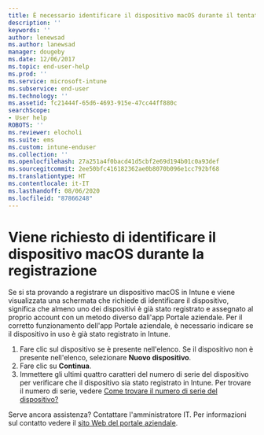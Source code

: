 ```yaml
---
title: È necessario identificare il dispositivo macOS durante il tentativo di registrazione | Microsoft Docs
description: ''
keywords: ''
author: lenewsad
ms.author: lanewsad
manager: dougeby
ms.date: 12/06/2017
ms.topic: end-user-help
ms.prod: ''
ms.service: microsoft-intune
ms.subservice: end-user
ms.technology: ''
ms.assetid: fc21444f-65d6-4693-915e-47cc44ff880c
searchScope:
- User help
ROBOTS: ''
ms.reviewer: elocholi
ms.suite: ems
ms.custom: intune-enduser
ms.collection: ''
ms.openlocfilehash: 27a251a4f0bacd41d5cbf2e69d194b01c0a93def
ms.sourcegitcommit: 2ee50bfc416182362ae0b8070b096e1cc792bf68
ms.translationtype: HT
ms.contentlocale: it-IT
ms.lasthandoff: 08/06/2020
ms.locfileid: "87866248"
---
```

# <a name="youre-asked-to-identify-your-macos-device-during-enrollment"></a>Viene richiesto di identificare il dispositivo macOS durante la registrazione

Se si sta provando a registrare un dispositivo macOS in Intune e viene visualizzata una schermata che richiede di identificare il dispositivo, significa che almeno uno dei dispositivi è già stato registrato e assegnato al proprio account con un metodo diverso dall'app Portale aziendale. Per il corretto funzionamento dell'app Portale aziendale, è necessario indicare se il dispositivo in uso è già stato registrato in Intune.

1. Fare clic sul dispositivo se è presente nell'elenco. Se il dispositivo non è presente nell'elenco, selezionare **Nuovo dispositivo**.
2. Fare clic su **Continua**.
3. Immettere gli ultimi quattro caratteri del numero di serie del dispositivo per verificare che il dispositivo sia stato registrato in Intune. Per trovare il numero di serie, vedere [Come trovare il numero di serie del dispositivo?](how-do-i-find-the-serial-number-on-my-device-macos.md)

Serve ancora assistenza? Contattare l'amministratore IT. Per informazioni sul contatto vedere il [sito Web del portale aziendale](https://go.microsoft.com/fwlink/?linkid=2010980).
